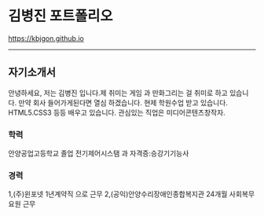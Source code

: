 # 김병진 포트폴리오
https://kbjgon.github.io
* * *
## 자기소개서
안녕하세요, 저는 김병진 입니다.제 취미는 게임 과 만화그리는 걸 취미로 하고 있습니다.
만약 회사 들어가게된다면 열심 하겠습니다.
현제 학원수업 받고 있습니다. HTML5.CSS3 등등 배우고 있습니다.
관심있는 직업은 미디어콘텐츠창작자.
### 학력
안양공업고등학교 졸업
전기제어시스탬 과
자격증:승강기기능사  
### 경력
1,(주)윈포넷 1년계약직 으로 근무
2,(공익)안양수리장애인종합복지관 24개월 사회복무 요원 근무
